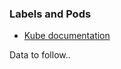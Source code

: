 ### Labels and Pods

* [Kube documentation](https://kubernetes.io/docs/concepts/overview/working-with-objects/labels/#label-selectors)

Data to follow..
